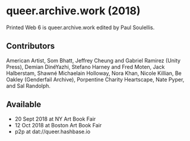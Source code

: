 # queer.archive.work (2018)

Printed Web 6 is queer.archive.work edited by Paul Soulellis. 

## Contributors 
American Artist, Som Bhatt, Jeffrey Cheung and Gabriel Ramirez (Unity Press), Demian DinéYazhi, Stefano Harney and Fred Moten, Jack Halberstam, Shawné Michaelain Holloway, Nora Khan, Nicole Killian, Be Oakley (Genderfail Archive), Porpentine Charity Heartscape, Nate Pyper, and Sal Randolph. 

## Available 
* 20 Sept 2018 at NY Art Book Fair
* 12 Oct 2018 at Boston Art Book Fair
* p2p at dat://queer.hashbase.io
